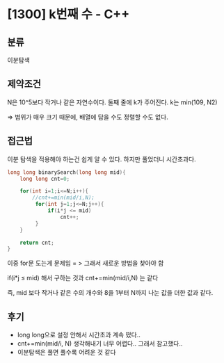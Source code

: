 # [1300] k번째 수 - C++

## 분류

이분탐색



## 제약조건

N은 10^5보다 작거나 같은 자연수이다. 둘째 줄에 k가 주어진다. k는 min(109, N2)

⇒ 범위가 매우 크기 때문에, 배열에 담을 수도 정렬할 수도 없다.   

   
## 접근법

이분 탐색을 적용해야 하는건 쉽게 알 수 있다. 
하지만 풀었더니 시간초과다.   

```c++
long long binarySearch(long long mid){
    long long cnt=0;

    for(int i=1;i<=N;i++){
        //cnt+=min(mid/i,N);
         for(int j=1;j<=N;j++){
             if(i*j <= mid)
                 cnt++;
         }
    }

    return cnt;
}
```
   


이중 for문 도는게 문제임
= > 그래서 새로운 방법을 찾아야 함

if(i*j ≤ mid) 해서 구하는 것과 cnt+=min(mid/i,N) 는 같다

즉, mid 보다 작거나 같은 수의 개수와 8을 1부터 N까지 나눈 값을 더한 값과 같다.   



## 후기
- long long으로 설정 안해서 시간초과 계속 떴다..
- cnt+=min(mid/i, N) 생각해내기 너무 어렵다.. 그래서 참고했다.. 
- 이분탐색은 풀면 풀수록 어려운 것 같다



